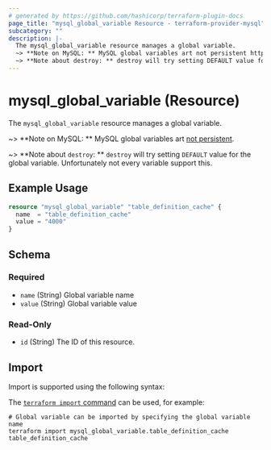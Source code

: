 ```yaml
---
# generated by https://github.com/hashicorp/terraform-plugin-docs
page_title: "mysql_global_variable Resource - terraform-provider-mysql"
subcategory: ""
description: |-
  The mysql_global_variable resource manages a global variable.
  ~> **Note on MySQL: ** MySQL global variables art not persistent https://dev.mysql.com/doc/refman/8.0/en/set-variable.html.
  ~> **Note about destroy: ** destroy will try setting DEFAULT value for the global variable. Unfortunately not every variable support this.
---
```


# mysql_global_variable (Resource)

The `mysql_global_variable` resource manages a global variable.

~> **Note on MySQL: ** MySQL global variables art [not persistent](https://dev.mysql.com/doc/refman/8.0/en/set-variable.html).

~> **Note about `destroy`: ** `destroy` will try setting `DEFAULT` value for the global variable. Unfortunately not every variable support this.

## Example Usage

```terraform
resource "mysql_global_variable" "table_definition_cache" {
  name  = "table_definition_cache"
  value = "4000"
}
```

<!-- schema generated by tfplugindocs -->
## Schema

### Required

- `name` (String) Global variable name
- `value` (String) Global variable value

### Read-Only

- `id` (String) The ID of this resource.

## Import

Import is supported using the following syntax:

The [`terraform import` command](https://developer.hashicorp.com/terraform/cli/commands/import) can be used, for example:

```shell
# Global variable can be imported by specifying the global variable name
terraform import mysql_global_variable.table_definition_cache table_definition_cache
```
